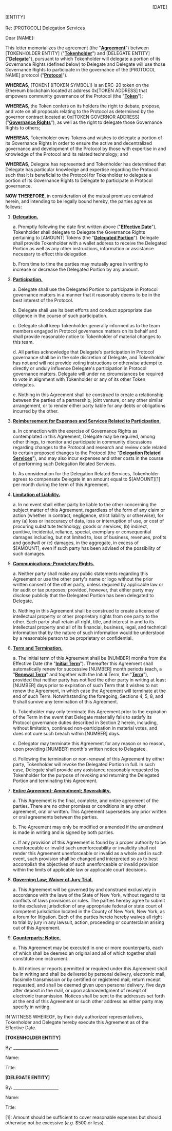 <div style="text-align: right"> [DATE] </div>

\[ENTITY\]\
\
Re: \[PROTOCOL\] Delegation Services

Dear \[NAME\]:

This letter memorializes the agreement (the "**<u>Agreement</u>**")
between \[TOKENHOLDER ENTITY\] ("**<u>Tokenholder</u>**") and
\[DELEGATE ENTITY\] ("**<u>Delegate</u>**"), pursuant to which
Tokenholder will delegate a portion of its Governance Rights (defined
below) to Delegate and Delegate will use those Governance Rights to
participate in the governance of the \[PROTOCOL NAME\] protocol
("**<u>Protocol</u>**").

**WHEREAS**, \[TOKEN\] (\[TOKEN SYMBOL\]) is an ERC-20 token on the Ethereum blockchain
located at address 0x\[TOKEN ADDRESS\] that empowers community governance of the Protocol (the
"**<u>Token</u>**");

**WHEREAS**, the Token confers on its holders the right to debate,
propose, and vote on all proposals relating to the Protocol as determined by 
the governor contract located at 0x\[TOKEN GOVERNOR ADDRESS\]
("**<u>Governance Rights</u>**"), as well as the right to delegate
those Governance Rights to others;

**WHEREAS**, Tokenholder owns Tokens and wishes to delegate a portion
of its Governance Rights in order to ensure the active and
decentralized governance and development of the Protocol by those with
expertise in and knowledge of the Protocol and its related technology;
and

**WHEREAS**, Delegate has represented and Tokenholder has determined
that Delegate has particular knowledge and expertise regarding the
Protocol such that it is beneficial to the Protocol for Tokenholder to
delegate a portion of its Governance Rights to Delegate to participate
in Protocol governance.

**NOW THEREFORE**, in consideration of the mutual promises contained
herein, and intending to be legally bound hereby, the parties agree as
follows:

1.  **<u>Delegation.</u>**

    a.  Promptly following the date first written above ("**<u>Effective
        Date</u>**"), Tokenholder shall delegate to Delegate the
        Governance Rights pertaining to \[AMOUNT\] Tokens (the
        "**<u>Delegated Portion</u>**"). Delegate shall provide
        Tokenholder with a wallet address to receive the Delegated
        Portion as well as any other instructions, information or
        assistance necessary to effect this delegation.

    b.  From time to time the parties may mutually agree in writing to
        increase or decrease the Delegated Portion by any amount.

2.  **<u>Participation.</u>**

    a.  Delegate shall use the Delegated Portion to participate in
        Protocol governance matters in a manner that it reasonably deems
        to be in the best interest of the Protocol.

    b.  Delegate shall use its best efforts and conduct appropriate due
        diligence in the course of such participation.

    c.  Delegate shall keep Tokenholder generally informed as to the
        team members engaged in Protocol governance matters on its
        behalf and shall provide reasonable notice to Tokenholder of
        material changes to this team.

    d.  All parties acknowledge that Delegate's participation in
        Protocol governance shall be in the sole discretion of Delegate,
        and Tokenholder has not and will not provide voting instructions
        or otherwise attempt to directly or unduly influence Delegate's
        participation in Protocol governance matters. Delegate will
        under no circumstances be required to vote in alignment with
        Tokenholder or any of its other Token delegates.

    e.  Nothing in this Agreement shall be construed to create a
        relationship between the parties of a partnership, joint
        venture, or any other similar arrangement, or to render either
        party liable for any debts or obligations incurred by the other.

3.  **<u>Reimbursement for Expenses and Services Related to Participation.</u>**

    a.  In connection with the exercise of Governance Rights as
        contemplated in this Agreement, Delegate may be required, among
        other things, to monitor and participate in community
        discussions regarding changes to the Protocol and research and
        review code related to certain proposed changes to the Protocol
        (the "**<u>Delegation Related Services</u>**"), and may also
        incur expenses and other costs in the course of performing such
        Delegation Related Services.

    b.  As consideration for the Delegation Related Services,
        Tokenholder agrees to compensate Delegate in an amount equal to
        \$\[AMOUNT\][1] per month during the term of this Agreement.

4.  **<u>Limitation of Liability.</u>**

    a.  In no event shall either party be liable to the other concerning
        the subject matter of this Agreement, regardless of the form of
        any claim or action (whether in contract, negligence, strict
        liability or otherwise), for any (a) loss or inaccuracy of data,
        loss or interruption of use, or cost of procuring substitute
        technology, goods or services, (b) indirect, punitive,
        incidental, reliance, special, exemplary or consequential
        damages including, but not limited to, loss of business,
        revenues, profits and goodwill or (c) damages, in the aggregate,
        in excess of \$\[AMOUNT\], even if such party has been advised
        of the possibility of such damages.

5.  **<u>Communications; Proprietary Rights.</u>**

    a.  Neither party shall make any public statements regarding this
        Agreement or use the other party's name or logo without the
        prior written consent of the other party, unless required by
        applicable law or for audit or tax purposes; provided, however,
        that either party may disclose publicly that the Delegated
        Portion has been delegated to Delegate.

    b.  Nothing in this Agreement shall be construed to create a license
        of intellectual property or other proprietary rights from one
        party to the other. Each party shall retain all right, title,
        and interest in and to its intellectual property and all of its
        financial, business, legal, and technical information that by
        the nature of such information would be understood by a
        reasonable person to be proprietary or confidential.

6.  **<u>Term and Termination.</u>**

    a.  The initial term of this Agreement shall be \[NUMBER\] months
        from the Effective Date (the "**<u>Initial Term</u>**").
        Thereafter this Agreement shall automatically renew for
        successive \[NUMBER\] month periods (each, a "**<u>Renewal
        Term</u>**" and together with the Initial Term, the
        "**<u>Term</u>**"), provided that neither party has notified the
        other party in writing at least \[NUMBER\] days prior to
        expiration of such Term that it wishes to not renew the
        Agreement, in which case the Agreement will terminate at the end
        of such Term. Notwithstanding the foregoing, Sections 4, 5, 8,
        and 9 shall survive any termination of this Agreement.

    b.  Tokenholder may only terminate this Agreement prior to the
        expiration of the Term in the event that Delegate materially
        fails to satisfy its Protocol governance duties described in
        Section 2 herein, including, without limitation, continued
        non-participation in material votes, and does not cure such
        breach within \[NUMBER\] days.

    c.  Delegator may terminate this Agreement for any reason or no
        reason, upon providing \[NUMBER\] month's written notice to
        Delagatee.

    d.  Following the termination or non-renewal of this Agreement by
        either party, Tokenholder will revoke the Delegated Portion in
        full. In such case, Delegate shall provide any assistance
        reasonably requested by Tokenholder for the purpose of revoking
        and returning the Delegated Portion and terminating this
        Agreement.

7.  **<u>Entire Agreement; Amendment; Severability.</u>**

    a.  This Agreement is the final, complete, and entire agreement of
        the parties. There are no other promises or conditions in any
        other agreement, oral or written. This Agreement supersedes any
        prior written or oral agreements between the parties.

    b.  The Agreement may only be modified or amended if the amendment
        is made in writing and is signed by both parties.

    c.  If any provision of this Agreement is found by a proper
        authority to be unenforceable or invalid such unenforceability
        or invalidity shall not render this Agreement unenforceable or
        invalid as a whole and in such event, such provision shall be
        changed and interpreted so as to best accomplish the objectives
        of such unenforceable or invalid provision within the limits of
        applicable law or applicable court decisions.

8.  **<u>Governing Law; Waiver of Jury Trial.</u>**

    a.  This Agreement will be governed by and construed exclusively in
        accordance with the laws of the State of New York, without
        regard to its conflicts of laws provisions or rules. The parties
        hereby agree to submit to the exclusive jurisdiction of any
        appropriate federal or state court of competent jurisdiction
        located in the County of New York,
        New York, as a forum for litigation. Each of the parties
        hereto hereby waives all right to trial by jury in any lawsuit,
        action, proceeding or counterclaim arising out of this
        Agreement.

9.  **<u>Counterparts; Notice.</u>**

    a.  This Agreement may be executed in one or more counterparts, each
        of which shall be deemed an original and all of which together
        shall constitute one instrument.

    b.  All notices or reports permitted or required under this
        Agreement shall be in writing and shall be delivered by personal
        delivery, electronic mail, facsimile transmission or by
        certified or registered mail, return receipt requested, and
        shall be deemed given upon personal delivery, five days after
        deposit in the mail, or upon acknowledgment of receipt of
        electronic transmission. Notices shall be sent to the addresses
        set forth at the end of this Agreement or such other address as
        either party may specify in writing.

IN WITNESS WHEREOF, by their duly authorized representatives,
Tokenholder and Delegate hereby execute this Agreement as of the
Effective Date.

**\[TOKENHOLDER ENTITY\]**

By: ______________________

Name:

Title:

**\[DELEGATE ENTITY\]**

By: ______________________

Name:

Title:

[1]: Amount should be sufficient to cover reasonable expenses but
    should otherwise not be excessive (*e.g.* \$500 or less).
